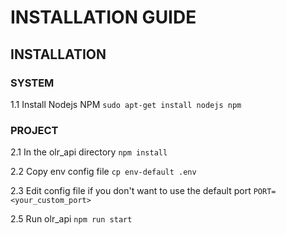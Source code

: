 # INSTALLATION GUIDE 
  
## INSTALLATION

### SYSTEM
1.1 Install Nodejs NPM
`sudo apt-get install nodejs npm`
 
### PROJECT
2.1 In the olr_api directory
`npm install`

2.2 Copy env config file
`cp env-default .env`

2.3 Edit config file if you don't want to use the default port
`PORT=<your_custom_port>`

2.5 Run olr_api
`npm run start`
